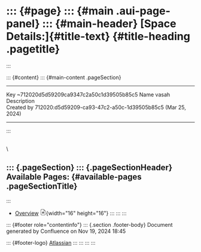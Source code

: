 ::: {#page}
::: {#main .aui-page-panel}
::: {#main-header}
[Space Details:]{#title-text} {#title-heading .pagetitle}
=============================
:::

::: {#content}
::: {#main-content .pageSection}
  ------------- ------------------------------------------------------------
  Key           \~712020d5d59209ca9347c2a50c1d39505b85c5
  Name          vasah
  Description   
  Created by    712020:d5d59209-ca93-47c2-a50c-1d39505b85c5 (Mar 25, 2024)
  ------------- ------------------------------------------------------------
:::

\
\

::: {.pageSection}
::: {.pageSectionHeader}
Available Pages: {#available-pages .pageSectionTitle}
----------------
:::

-   [Overview](Overview_3810984243.html)
    ![](images/icons/contenttypes/home_page_16.png){width="16"
    height="16"}
:::
:::
:::

::: {#footer role="contentinfo"}
::: {.section .footer-body}
Document generated by Confluence on Nov 19, 2024 18:45

::: {#footer-logo}
[Atlassian](http://www.atlassian.com/)
:::
:::
:::
:::
